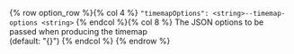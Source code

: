 {% row option_row %}{% col 4 %} <span class="lang1">`"timemapOptions": <string>`</span><span class="lang2">`--timemap-options <string>`</span> {% endcol %}{% col 8 %} The JSON options to be passed when producing the timemap<br/>(default: "{}") {% endcol %}
{% endrow %}